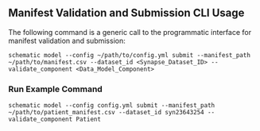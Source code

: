 ## Manifest Validation and Submission CLI Usage

The following command is a generic call to the programmatic interface for manifest validation and submission:

`schematic model --config ~/path/to/config.yml submit --manifest_path ~/path/to/manifest.csv --dataset_id <Synapse_Dataset_ID> --validate_component <Data_Model_Component>`

### Run Example Command

```schematic model --config config.yml submit --manifest_path ~/path/to/patient_manifest.csv --dataset_id syn23643254 --validate_component Patient```
